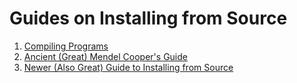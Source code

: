 # Guides on Installing from Source

1. [Compiling Programs](./compiling.md)
1. [Ancient (Great) Mendel Cooper's Guide](./build_and_install.md)
1. [Newer (Also Great) Guide to Installing from Source](./source_install.md)
